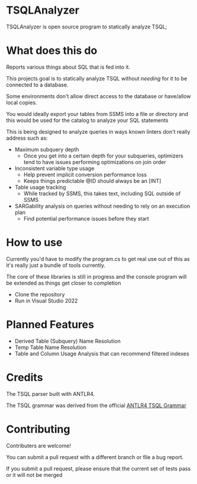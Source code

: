 # TSQLAnalyzer

TSQLAnalyzer is open source program to statically analyze TSQL;


# What does this do
Reports various things about SQL that is fed into it.

This projects goal is to statically analyze TSQL without *needing* for it to be connected to a database.

Some environments don't allow direct access to the database or have/allow local copies.

You would ideally export your tables from SSMS into a file or directory and this would be used for the catalog to analyze your SQL statements

This is being designed to analyze queries in ways known linters don't really address such as:

- Maximum subquery depth
    - Once you get into a certain depth for your subqueries, optimizers tend to have issues performing optimizations on join order 
- Inconsistent variable type usage
    - Help prevent implicit conversion performance loss
	- Keeps things predictable @ID should always be an \[INT\]
- Table usage tracking
    - While tracked by SSMS, this takes text, including SQL outside of SSMS 
- SARGability analysis on queries without needing to rely on an execution plan
    - Find potential performance issues before they start

# How to use 

Currently you'd have to modify the program.cs to get real use out of this as it's really just a bundle of tools currently. 

The core of these libraries is still in progress and the console program will be extended as things get closer to completion

- Clone the repository 
- Run in Visual Studio 2022

# Planned Features

- Derived Table (Subquery) Name Resolution
- Temp Table Name Resolution
- Table and Column Usage Analysis that can recommend filtered indexes

# Credits 
The TSQL parser built with ANTLR4.

The TSQL grammar was derived from the official [ANTLR4 TSQL Grammar](
https://github.com/antlr/grammars-v4/blob/master/sql/tsql/TSQLAnalyzer.g4)

# Contributing

Contributers are welcome!

You can submit a pull request with a different branch or file a bug report.

If you submit a pull request, please ensure that the current set of tests pass or it will not be merged




